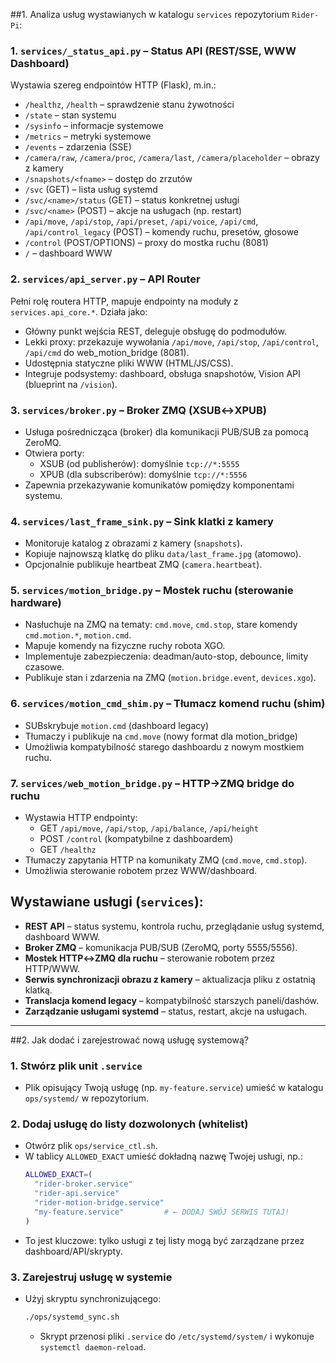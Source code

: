 ##1. Analiza usług wystawianych w katalogu `services` repozytorium `Rider-Pi`:

### 1. `services/_status_api.py` – Status API (REST/SSE, WWW Dashboard)
Wystawia szereg endpointów HTTP (Flask), m.in.:
- `/healthz`, `/health` – sprawdzenie stanu żywotności
- `/state` – stan systemu
- `/sysinfo` – informacje systemowe
- `/metrics` – metryki systemowe
- `/events` – zdarzenia (SSE)
- `/camera/raw`, `/camera/proc`, `/camera/last`, `/camera/placeholder` – obrazy z kamery
- `/snapshots/<fname>` – dostęp do zrzutów
- `/svc` (GET) – lista usług systemd
- `/svc/<name>/status` (GET) – status konkretnej usługi
- `/svc/<name>` (POST) – akcje na usługach (np. restart)
- `/api/move`, `/api/stop`, `/api/preset`, `/api/voice`, `/api/cmd`, `/api/control_legacy` (POST) – komendy ruchu, presetów, głosowe
- `/control` (POST/OPTIONS) – proxy do mostka ruchu (8081)
- `/` – dashboard WWW

### 2. `services/api_server.py` – API Router
Pełni rolę routera HTTP, mapuje endpointy na moduły z `services.api_core.*`. Działa jako:
- Główny punkt wejścia REST, deleguje obsługę do podmodułów.
- Lekki proxy: przekazuje wywołania `/api/move`, `/api/stop`, `/api/control`, `/api/cmd` do web_motion_bridge (8081).
- Udostępnia statyczne pliki WWW (HTML/JS/CSS).
- Integruje podsystemy: dashboard, obsługa snapshotów, Vision API (blueprint na `/vision`).

### 3. `services/broker.py` – Broker ZMQ (XSUB↔XPUB)
- Usługa pośrednicząca (broker) dla komunikacji PUB/SUB za pomocą ZeroMQ.
- Otwiera porty:
  - XSUB (od publisherów): domyślnie `tcp://*:5555`
  - XPUB (dla subscriberów): domyślnie `tcp://*:5556`
- Zapewnia przekazywanie komunikatów pomiędzy komponentami systemu.

### 4. `services/last_frame_sink.py` – Sink klatki z kamery
- Monitoruje katalog z obrazami z kamery (`snapshots`).
- Kopiuje najnowszą klatkę do pliku `data/last_frame.jpg` (atomowo).
- Opcjonalnie publikuje heartbeat ZMQ (`camera.heartbeat`).

### 5. `services/motion_bridge.py` – Mostek ruchu (sterowanie hardware)
- Nasłuchuje na ZMQ na tematy: `cmd.move`, `cmd.stop`, stare komendy `cmd.motion.*`, `motion.cmd`.
- Mapuje komendy na fizyczne ruchy robota XGO.
- Implementuje zabezpieczenia: deadman/auto-stop, debounce, limity czasowe.
- Publikuje stan i zdarzenia na ZMQ (`motion.bridge.event`, `devices.xgo`).

### 6. `services/motion_cmd_shim.py` – Tłumacz komend ruchu (shim)
- SUBskrybuje `motion.cmd` (dashboard legacy)
- Tłumaczy i publikuje na `cmd.move` (nowy format dla motion_bridge)
- Umożliwia kompatybilność starego dashboardu z nowym mostkiem ruchu.

### 7. `services/web_motion_bridge.py` – HTTP→ZMQ bridge do ruchu
- Wystawia HTTP endpointy:
  - GET `/api/move`, `/api/stop`, `/api/balance`, `/api/height`
  - POST `/control` (kompatybilne z dashboardem)
  - GET `/healthz`
- Tłumaczy zapytania HTTP na komunikaty ZMQ (`cmd.move`, `cmd.stop`).
- Umożliwia sterowanie robotem przez WWW/dashboard.

## Wystawiane usługi (`services`):

- **REST API** – status systemu, kontrola ruchu, przeglądanie usług systemd, dashboard WWW.
- **Broker ZMQ** – komunikacja PUB/SUB (ZeroMQ, porty 5555/5556).
- **Mostek HTTP↔ZMQ dla ruchu** – sterowanie robotem przez HTTP/WWW.
- **Serwis synchronizacji obrazu z kamery** – aktualizacja pliku z ostatnią klatką.
- **Translacja komend legacy** – kompatybilność starszych paneli/dashów.
- **Zarządzanie usługami systemd** – status, restart, akcje na usługach.

---

##2.  Jak dodać i zarejestrować nową usługę systemową?

### 1. Stwórz plik unit `.service`
- Plik opisujący Twoją usługę (np. `my-feature.service`) umieść w katalogu `ops/systemd/` w repozytorium.

### 2. Dodaj usługę do listy dozwolonych (whitelist)
- Otwórz plik `ops/service_ctl.sh`.
- W tablicy `ALLOWED_EXACT` umieść dokładną nazwę Twojej usługi, np.:
  ```bash
  ALLOWED_EXACT=(
    "rider-broker.service"
    "rider-api.service"
    "rider-motion-bridge.service"
    "my-feature.service"         # ← DODAJ SWÓJ SERWIS TUTAJ!
  )
  ```
- To jest kluczowe: tylko usługi z tej listy mogą być zarządzane przez dashboard/API/skrypty.

### 3. Zarejestruj usługę w systemie
- Użyj skryptu synchronizującego:
  ```bash
  ./ops/systemd_sync.sh
  ```
  - Skrypt przenosi pliki `.service` do `/etc/systemd/system/` i wykonuje `systemctl daemon-reload`.
